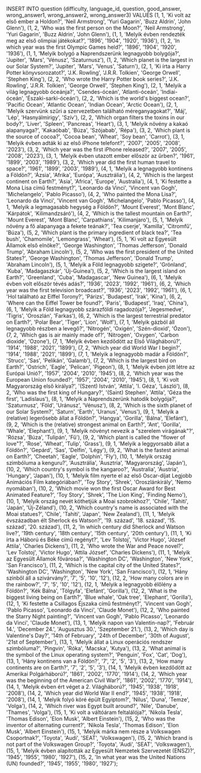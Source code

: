 INSERT INTO question (difficulty, language_id, question, good_answer, wrong_answer1, wrong_answer2, wrong_answer3)
VALUES 
(1, 1, 'Ki volt az első ember a Holdon?', 'Neil Armstrong', 'Yuri Gagarin', 'Buzz Aldrin', 'John Glenn'),
(1, 2, 'Who was the first person on the Moon?', 'Neil Armstrong', 'Yuri Gagarin', 'Buzz Aldrin', 'John Glenn'),
(1, 1, 'Melyik évben rendezték meg az első olimpiai játékokat?', '1896', '1904', '1920', '1936'),
(1, 2, 'In which year was the first Olympic Games held?', '1896', '1904', '1920', '1936'),
(1, 1, 'Melyik bolygó a Naprendszerünk legnagyobb bolygója?', 'Jupiter', 'Mars', 'Vénusz', 'Szaturnusz'),
(1, 2, 'Which planet is the largest in our Solar System?', 'Jupiter', 'Mars', 'Venus', 'Saturn'),
(2, 1, 'Ki írta a Harry Potter könyvsorozatot?', 'J.K. Rowling', 'J.R.R. Tolkien', 'George Orwell', 'Stephen King'),
(2, 2, 'Who wrote the Harry Potter book series?', 'J.K. Rowling', 'J.R.R. Tolkien', 'George Orwell', 'Stephen King'),
(2, 1, 'Melyik a világ legnagyobb óceánja?', 'Csendes-óceán', 'Atlanti-óceán', 'Indiai-óceán', 'Északi-sarki-óceán'),
(2, 2, 'Which is the world\'s biggest ocean?', 'Pacific Ocean', 'Atlantic Ocean', 'Indian Ocean', 'Arctic Ocean'),
(2, 1, 'Melyik szervünk szűri a szervezetben található méreganyagokat?', 'Máj', 'Lép', 'Hasnyálmirigy', 'Szív'),
(2, 2, 'Which organ filters the toxins in our body?', 'Liver', 'Spleen', 'Pancreas', 'Heart'),
(3, 1, 'Melyik növény a kakaó alapanyaga?', 'Kakaóbab', 'Búza', 'Szójabab', 'Répa'),
(3, 2, 'Which plant is the source of cocoa?', 'Cocoa bean', 'Wheat', 'Soy bean', 'Carrot'),
(3, 1, 'Melyik évben adták ki az első iPhone telefont?', '2007', '2005', '2008', '2023'),
(3, 2, 'Which year was the first iPhone released?', '2007', '2005', '2008', '2023'),
(3, 1, 'Melyik évben utazott ember először az űrben?', '1961', '1899', '2003', '1989'),
(3, 2, 'Which year did the first human travel to space?', '1961', '1899', '2003', '1989'),
(4, 1, 'Melyik a legnagyobb kontinens a Földön?', 'Ázsia', 'Afrika', 'Európa', 'Ausztrália'),
(4, 2, 'Which is the largest continent on Earth?', 'Asia', 'Africa', 'Europe', 'Australia'),
(4, 1, 'Ki festette a Mona Lisa című festményt?', 'Leonardo da Vinci', 'Vincent van Gogh', 'Michelangelo', 'Pablo Picasso'),
(4, 2, 'Who painted the Mona Lisa?', 'Leonardo da Vinci', 'Vincent van Gogh', 'Michelangelo', 'Pablo Picasso'),
(4, 1, 'Melyik a legmagasabb hegység a Földön?', 'Mount Everest', 'Mont Blanc', 'Kárpátok', 'Kilimandzsáró'),
(4, 2, 'Which is the tallest mountain on Earth?', 'Mount Everest', 'Mont Blanc', 'Carpathians', 'Kilimanjaro'),
(5, 1, 'Melyik növény a fő alapanyaga a fekete teának?', 'Tea cserje', 'Kamilla', 'Citromfű', 'Búza'),
(5, 2, 'Which plant is the primary ingredient of black tea?', 'Tea bush', 'Chamomile', 'Lemongrass', 'Wheat'),
(5, 1, 'Ki volt az Egyesült Államok első elnöke?', 'George Washington', 'Thomas Jefferson', 'Donald Trump', 'Abraham Lincoln'),
(5, 2, 'Who was the first president of the United States?', 'George Washington', 'Thomas Jefferson', 'Donald Trump', 'Abraham Lincoln'),
(5, 1, 'Melyik a Föld legnagyobb szigete?', 'Grönland', 'Kuba', 'Madagaszkár', 'Új-Guinea'),
(5, 2, 'Which is the largest island on Earth?', 'Greenland', 'Cuba', 'Madagascar', 'New Guinea'),
(6, 1, 'Melyik évben volt először tévés adás?', '1936', '2023', '1992', '1961'),
(6, 2, 'Which year was the first television broadcast?', '1936', '2023', '1992', '1961'),
(6, 1, 'Hol található az Eiffel Torony?', 'Párizs', 'Budapest', 'Irak', 'Kína'),
(6, 2, 'Where can the Eiffel Tower be found?', 'Paris', 'Budapest', 'Iraq', 'China'),
(6, 1, 'Melyik a Föld legnagyobb szárazföldi ragadozója?', 'Jegesmedve', 'Tigris', 'Oroszlán', 'Farkas'),
(6, 2, 'Which is the largest terrestrial predator on Earth?', 'Polar Bear', 'Tiger', 'Lion', 'Wolf'),
(7, 1, 'Melyik gázból áll legnagyobb részben a levegő?', 'Nitrogén', 'Oxigén', 'Szén-dioxid', 'Ózon'),
(7, 2, 'Which gas is air mainly made of?', 'Nitrogen', 'Oxygen', 'Carbon dioxide', 'Ozone'),
(7, 1, 'Melyik évben kezdődött az Első Világháború?', '1914', '1988', '2021', '1899'),
(7, 2, 'Which year did World War I begin?', '1914', '1988', '2021', '1899'),
(7, 1, 'Melyik a legnagyobb madár a Földön?', 'Strucc', 'Sas', 'Pelikán', 'Galamb'),
(7, 2, 'Which is the largest bird on Earth?', 'Ostrich', 'Eagle', 'Pelican', 'Pigeon'),
(8, 1, 'Melyik évben jött létre az Európai Unió?', '1957', '2004', '2010', '1945'),
(8, 2, 'Which year was the European Union founded?', '1957', '2004', '2010', '1945'),
(8, 1, 'Ki volt Magyarország első királya?', '(Szent) István', 'Attila', 'I. Géza', 'László'),
(8, 2, 'Who was the first king of Hungary?', '(Saint) Stephen', 'Attila', 'Géza the first', 'Ladislaus'),
(8, 1, 'Melyik a Naprendszerünk hatodik bolygója?', 'Szaturnusz', 'Föld', 'Uránusz', 'Vénusz'),
(8, 2, 'Which is the sixth planet of our Solar System?', 'Saturn', 'Earth', 'Uranus', 'Venus'),
(9, 1, 'Melyik a (relatíve) legerősebb állat a Földön?', 'Hangya', 'Gorilla', 'Bálna', 'Elefánt'),
(9, 2, 'Which is the (relative) strongest animal on Earth?', 'Ant', 'Gorilla', 'Whale', 'Elephant'),
(9, 1, 'Melyik növényt nevezik a "szerelem virágának"?', 'Rózsa', 'Búza', 'Tulipán', 'Fű'),
(9, 2, 'Which plant is called the "flower of love"?', 'Rose', 'Wheat', 'Tulip', 'Grass'),
(9, 1, 'Melyik a leggyorsabb állat a Földön?', 'Gepárd', 'Sas', 'Delfin', 'Légy'),
(9, 2, 'What is the fastest animal on Earth?', 'Cheetah', 'Eagle', 'Dolphin', 'Fly'),
(10, 1, 'Melyik ország szimbóluma a kenguru?', 'Ausztrália', 'Ausztria', 'Magyarország', 'Japán'),
(10, 2, 'Which country\'s symbol is the kangaroo?', 'Australia', 'Austria', 'Hungary', 'Japan'),
(10, 1, 'Melyik film nyerte el az első Oscar-díjat Legjobb Animációs Film kategóriában?', 'Toy Story', 'Shrek', 'Oroszlánkirály', 'Nemo nyomában'),
(10, 2, 'Which movie won the first Oscar Award for Best Animated Feature?', 'Toy Story', 'Shrek', 'The Lion King', 'Finding Nemo'),
(10, 1, 'Melyik ország nevét köthetjük a Moai szobrokhoz?', 'Chile', 'Tahiti', 'Japán', 'Új-Zéland'),
(10, 2, 'Which country\'s name is associated with the Moai statues?', 'Chile', 'Tahiti', 'Japan', 'New Zealand'),
(11, 1, 'Melyik évszázadban élt Sherlock és Watson?', '19. század', '18. század', '15. század', '20. század'),
(11, 2, 'In which century did Sherlock and Watson live?', '19th century', '18th century', '15th century', '20th century'),
(11, 1, 'Ki írta a Háború és Béke című regényt?', 'Lev Tolstoj', 'Victor Hugo', 'József Attila', 'Charles Dickens'),
(11, 2, 'Who wrote the War and Peace novel?', 'Lev Tolstoj', 'Victor Hugo', 'Attila József', 'Charles Dickens'),
(11, 1, 'Melyik az Egyesült Államok fővárosa?', 'Washington DC', 'Washington', 'New York', 'San Francisco'),
(11, 2, 'Which is the capital city of the United States?', 'Washington DC', 'Washington', 'New York', 'San Francisco'),
(12, 1, 'Hány színből áll a szivárvány?', '7', '5', '10', '12'),
(12, 2, 'How many colors are in the rainbow?', '7', '5', '10', '12'),
(12, 1, 'Melyik a legnagyobb élőlény a Földön?', 'Kék Bálna', 'Tölgyfa', 'Elefánt', 'Gorilla'),
(12, 2, 'What is the biggest living being on Earth?', 'Blue whale', 'Oak tree', 'Elephant', 'Gorilla'),
(12, 1, 'Ki festette a Csillagos Éjszaka című festményt?', 'Vincent van Gogh', 'Pablo Picasso', 'Leonardo da Vinci', 'Claude Monet'),
(12, 2, 'Who painted the Starry Night painting?', 'Vincent van Gogh', 'Pablo Picasso', 'Leonardo da Vinci', 'Claude Monet'),
(13, 1, 'Melyik napon van Valentin-nap?', 'Február 14.', 'December 24.', 'Augusztus 30.', 'Szeptember 21.'),
(13, 2, 'Which day is Valentine\'s Day?', '14th of February', '24th of December', '30th of August', '21st of September'),
(13, 1, 'Melyik állat a Linux operációs rendszer szimbóluma?', 'Pingvin', 'Róka', 'Macska', 'Kutya'),
(13, 2, 'What animal is the symbol of the Linux operating system?', 'Penguin', 'Fox', 'Cat', 'Dog'),
(13, 1, 'Hány kontinens van a Földön?', '7', '2', '5', '3'),
(13, 2, 'How many continents are on Earth?', '7', '2', '5', '3'),
(14, 1, 'Melyik évben kezdődött az Amerikai Polgárháború?', '1861', '2002', '1770', '1914'),
(14, 2, 'Which year was the beginning of the American Civil War?', '1861', '2002', '1770', '1914'),
(14, 1, 'Melyik évben ért véget a 2. Világháború?', '1945', '1938', '1918', '2008'),
(14, 2, 'Which year did World War II end?', '1945', '1938', '1918', '2008'),
(14, 1, 'Melyik folyó köré épült Egyiptom?', 'Nílus', 'Duna', 'Temze', 'Volga'),
(14, 2, 'Which river was Egypt built around?', 'Nile', 'Danube', 'Thames', 'Volga'),
(15, 1, 'Ki volt a váltóáram feltalálója?', 'Nikola Tesla', 'Thomas Edison', 'Elon Musk', 'Albert Einstein'),
(15, 2, 'Who was the inventor of alternating current?', 'Nikola Tesla', 'Thomas Edison', 'Elon Musk', 'Albert Einstein'),
(15, 1, 'Melyik márka nem része a Volkswagen Csoportnak?', 'Toyota', 'Audi', 'SEAT', 'Volkswagen'),
(15, 2, 'Which brand is not part of the Volkswagen Group?', 'Toyota', 'Audi', 'SEAT', 'Volkswagen'),
(15, 1, 'Melyik évben alapították az Egyesült Nemzetek Szervezetét (ENSZ)?', '1945', '1955', '1980', '1927'),
(15, 2, 'In what year was the United Nations (UN) founded?', '1945', '1955', '1980', '1927');
